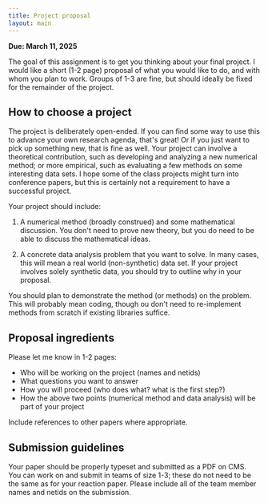 ```yaml
---
title: Project proposal
layout: main
---
```


**Due: March 11, 2025**

The goal of this assignment is to get you thinking about your final
project.  I would like a short (1-2 page) proposal of what you would
like to do, and with whom you plan to work.  Groups of 1-3 are fine,
but should ideally be fixed for the remainder of the project.

## How to choose a project

The project is deliberately open-ended.  If you can find some way to
use this to advance your own research agenda, that's great!  Or if you
just want to pick up something new, that is fine as well.  Your
project can involve a theoretical contribution, such as developing and
analyzing a new numerical method; or more empirical, such as
evaluating a few methods on some interesting data sets.  I hope some
of the class projects might turn into conference papers, but this is
certainly not a requirement to have a successful project.

Your project should include:

1.  A numerical method (broadly construed) and some mathematical
    discussion.  You don't need to prove new theory, but you do need
    to be able to discuss the mathematical ideas.

2.  A concrete data analysis problem that you want to solve.  In many
    cases, this will mean a real world (non-synthetic) data set.  If
    your project involves solely synthetic data, you should try to
    outline why in your proposal.

You should plan to demonstrate the method (or methods) on the problem.
This will probably mean coding, though ou don't need to re-implement
methods from scratch if existing libraries suffice.

## Proposal ingredients

Please let me know in 1-2 pages:

- Who will be working on the project (names and netids)
- What questions you want to answer
- How you will proceed (who does what? what is the first step?)
- How the above two points (numerical method and data analysis) will
  be part of your project

Include references to other papers where appropriate.

## Submission guidelines

Your paper should be properly typeset and submitted as a PDF on
CMS.  You can work on and submit in teams of size 1-3; these do not
need to be the same as for your reaction paper.  Please include all of
the team member names and netids on the submission.
